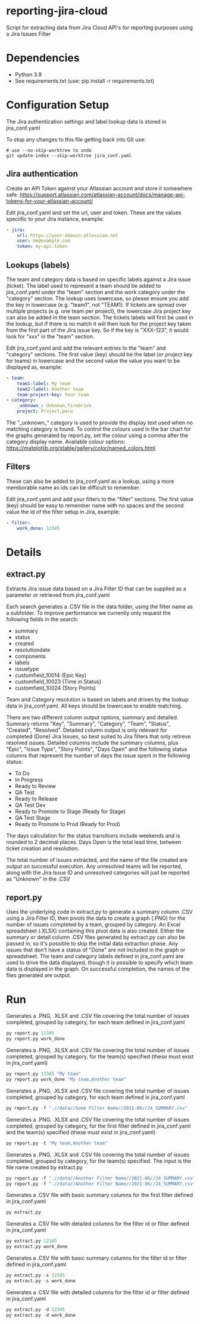 # reporting-jira-cloud
Script for extracting data from Jira Cloud API's for reporting purposes using a Jira Issues Filter

# Dependencies
- Python 3.9
- See requirements.txt (use: pip install -r requirements.txt)

# Configuration Setup
The Jira authentication settings and label lookup data is stored in jira_conf.yaml

To stop any changes to this file getting back into Git use:
```
# use --no-skip-worktree to undo
git update-index --skip-worktree jira_conf.yaml
```
## Jira authentication
Create an API Token against your Atlassian account and store it somewhere safe:
https://support.atlassian.com/atlassian-account/docs/manage-api-tokens-for-your-atlassian-account/

Edit jira_conf.yaml and set the url, user and token. These are the values speciific to your Jira instance, example:
```yaml
- jira:
    url: https://your-domain.atlassian.net
    user: me@example.com
    token: my-api-token
```

## Lookups (labels)
The team and category data is based on specific labels against a Jira issue (ticket). The label used to represent a team should be added to jira_conf.yaml under
the "team" section and the work category under the "category" section. The lookup uses lowercase, so please ensure you add the key in lowercase (e.g. "team1", not "TEAM1).
If tickets are spread over multiple projects (e.g. one team per project), the lowercase Jira project key can also be added in the team section. The tickets labels will
first be used in the lookup, but if there is no match it will then look for the project key taken from the first part of the Jira issue key. So if the key is "XXX-123",
it would look for "xxx" in the "team" section.

Edit jira_conf.yaml and add the relevant entries to the "team" and "category" sections. The first value (key) should be the label (or project key for teams) in lowercase and the second value
the value you want to be displayed as, example:
```yaml
- team:
    team1-label: My team
    team2-label: Another team
    team-project-key: Your team
- category:
    _unknown_: Unknown,firebrick
    project: Project,peru
```
The "\_unknown\_" category is used to provide the display text used when no matching category is found. To control the colours used in the bar chart for the graphs generated by report.py, set the colour using a comma after the category display name. Available colour options: https://matplotlib.org/stable/gallery/color/named_colors.html
## Filters
These can also be added to jira_conf.yaml as a lookup, using a more memborable name as ids can be difficult to remember.

Edit jira_conf.yaml and add your filters to the "filter" sections. The first value (key) should be easy to remember name with no spaces and the second value
the id of the filter setup in Jira, example:
```yaml
- filter:
    work_done: 12345
```

# Details
## extract.py

Extracts Jira issue data based on a Jira Filter ID that can be supplied as a parameter or retrieved from jira_conf.yaml

Each search generates a .CSV file in the data folder, using the filter name as a subfolder. To improve performance we currently only request the following fields in the search:
- summary
- status
- created
- resolutiondate
- components
- labels
- issuetype
- customfield_10014 (Epic Key)
- customfield_10023 (Time in Status)
- customfield_10024 (Story Points)

Team and Category resolution is based on labels and driven by the lookup data in jira_conf.yaml. All keys should be lowercase to enable matching.

There are two different column output options, summary and detailed. Summary returns "Key", "Summary", "Category", "Team", "Status", "Created", "Resolved". Detailed column output is only relevant for completed (Done) Jira Issues, so best suited to Jira filters that only retireve resolved issues. Detailed columns include the summary columns, plus "Epic", "Issue Type", "Story Points", "Days Open" and the following status columns that represent the number of days the issue spent in the following status:
- To Do
- In Progress
- Ready to Review
- QA Test
- Ready to Release
- QA Test Dev
- Ready to Promote to Stage (Ready for Stage)
- QA Test Stage
- Ready to Promote to Prod (Ready for Prod)

The days calculation for the status transitions include weekends and is rounded to 2 decimal places. Days Open is the total lead time, between ticket creation and resolution.

The total number of issues extracted, and the name of the file created are output on successful execution. Any unresolved teams will be reported, along with the Jira Issue ID and unresolved categories will just be reported as "Unknown" in the .CSV

## report.py
Uses the underlying code in extract.py to generate a summary column .CSV using a Jira Filter ID, then pivots the data to create a graph (.PNG) for the number of issues completed by a team, grouped by category. An Excel spreadsheet (.XLSX) containing this pivot data is also created. Either the summary or detail column .CSV files generated by extract.py can also be passed in, so it's possible to skip the initial data extraction phase. Any issues that don't have a status of "Done" are not included in the graph or spreadsheet. The team and category labels defined in jira_conf.yaml are used to drive the data displayed, though it is possible to specify which team data is displayed in the graph. On successful completion, the names of the files generated are output.
# Run
Generates a .PNG, .XLSX and .CSV file covering the total number of issues completed, grouped by category, for each team defined in jira_conf.yaml
```python
py report.py 12345
py report.py work_done
```
Generates a .PNG, .XLSX and .CSV file covering the total number of issues completed, grouped by category, for the team(s) specified (these must exist in jira_conf.yaml)
```python
py report.py 12345 "My team"
py report.py work_done "My team,Another team"
```
Generates a .PNG, .XLSX and .CSV file covering the total number of issues completed, grouped by category, for each team defined in jira_conf.yaml
```python
py report.py -f ".//data//Some Filter Name//2021-06//24_SUMMARY.csv"

```
Generates a .PNG, .XLSX and .CSV file covering the total number of issues completed, grouped by category, for the first filter defined in jira_conf.yaml and the team(s) specified (these must exist in jira_conf.yaml)
```python
py report.py -t "My team,Another team"

```
Generates a .PNG, .XLSX and .CSV file covering the total number of issues completed, grouped by category, for the team(s) specified. The input is the file name created by extract.py
```python
py report.py -f ".//data//Another Filter Name//2021-06//24_SUMMARY.csv" "My team"
py report.py -f ".//data//Another Filter Name//2021-06//24_SUMMARY.csv" "My team,Another team"

```
Generates a .CSV file with basic summary columns for the first filter defined in jira_conf.yaml
```python
py extract.py
```
Generates a .CSV file with detailed columns for the filter id or filter defined in jira_conf.yaml
```python
py extract.py 12345
py extract.py work_done
```
Generates a .CSV file with basic summary columns for the filter id or filter defined in jira_conf.yaml
```python
py extract.py -s 12345
py extract.py -s work_done
```
Generates a .CSV file with detailed columns for the filter id or filter defined in jira_conf.yaml
```python
py extract.py -d 12345
py extract.py -d work_done
```